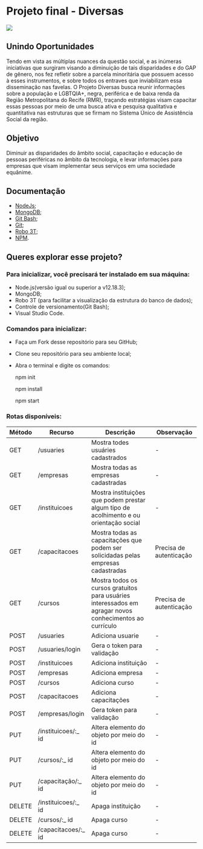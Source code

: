 # Projeto final - Diversas
![](https://ibb.co/r0BgLDk)

## Unindo Oportunidades

Tendo em vista as múltiplas nuances da questão social, e as inúmeras iniciativas que surgiram visando a diminuição de tais disparidades e do GAP de gênero, nos fez refletir sobre a parcela minoritária que possuem acesso à esses instrumentos, e sobre todos os entraves que inviabilizam essa disseminação nas favelas. O Projeto Diversas busca reunir informações sobre a população e LGBTQIA+, negra, periférica e de baixa renda da Região Metropolitana do Recife (RMR), traçando estratégias visam capacitar essas pessoas por meio de uma busca ativa e pesquisa qualitativa e quantitativa nas estruturas que se firmam no Sistema Único de Assistência Social da região.

##  Objetivo

Diminuir as disparidades do âmbito social, capacitação e educação de pessoas periféricas no âmbito da tecnologia, e levar informações para empresas que visam implementar seus serviços em uma sociedade equânime.

## Documentação

- [NodeJs](https://nodejs.org/en/docs/);
- [MongoDB](https://docs.mongodb.com/);
- [Git Bash](https://www.atlassian.com/git/tutorials/git-bash);
- [Git](https://git-scm.com/doc);
- [Robo 3T](https://robomongo.org/download);
- [NPM](https://docs.npmjs.com/).

## Queres explorar esse projeto? 
### Para inicializar, você precisará ter instalado em sua máquina:
- Node.js(versão igual ou superior a v12.18.3);
- MongoDB;
- Robo 3T (para facilitar a visualização da estrutura do banco de dados);
- Controle de versionamento(Git Bash);
- Visual Studio Code.

### Comandos para inicializar: 
- Faça um Fork desse repositório para seu GitHub;
- Clone seu repositório para seu ambiente local;
- Abra o terminal e digite os comandos:

    npm init
    
    npm install 
    
    npm start 
    
### Rotas disponíveis: 

Método | Recurso | Descrição | Observação
-------|---------|-----------|------------|
GET |  /usuaries | Mostra todes usuáries cadastrados | -
GET | /empresas | Mostra todas as empresas cadastradas | -
GET | /instituicoes | Mostra instituições que podem prestar algum tipo de acolhimento e ou orientação social | -
GET | /capacitacoes | Mostra todas as capacitações que podem ser solicidadas pelas empresas cadastradas | Precisa de autenticação
GET | /cursos | Mostra todos os cursos gratuitos para usuáries interessados em agragar novos conhecimentos ao currículo | Precisa de autenticação
POST |/usuaries | Adiciona usuarie | -
POST | /usuaries/login | Gera o token para validação | -
POST | /instituicoes | Adiciona instituição | -
POST | /empresas | Adiciona empresa | -
POST | /cursos | Adiciona curso | -
POST | /capacitacoes | Adiciona capacitações | -
POST | /empresas/login | Gera token para validação | - 
PUT | /instituicoes/:_ id | Altera elemento do objeto por meio do id | -
PUT | /cursos/:_ id | Altera elemento do objeto por meio do id | -
PUT | /capacitação/:_ id | Altera elemento do objeto por meio do id | -
DELETE | /instituicoes/:_ id | Apaga instituição | -
DELETE | /cursos/:_ id | Apaga curso | -
DELETE | /capacitacoes/:_ id | Apaga curso | -




